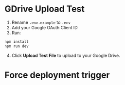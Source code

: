 # GDrive Upload Test

1. Rename `.env.example` to `.env`
2. Add your Google OAuth Client ID
3. Run:
```bash
npm install
npm run dev
```

4. Click **Upload Test File** to upload to your Google Drive.
# Force deployment trigger
